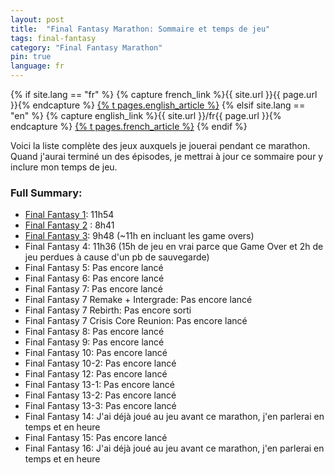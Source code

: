 ```yaml
---
layout: post
title:  "Final Fantasy Marathon: Sommaire et temps de jeu"
tags: final-fantasy
category: "Final Fantasy Marathon"
pin: true
language: fr
---
```


{% if site.lang == "fr" %}
  {% capture french_link %}{{ site.url }}{{ page.url }}{% endcapture %}
  <a href="{{ french_link }}" >{% t pages.english_article %}</a>
{% elsif site.lang == "en" %}
  {% capture english_link %}{{ site.url }}/fr{{ page.url }}{% endcapture %}
 <a href="{{ english_link }}" >{% t pages.french_article %}</a>
{% endif %}

Voici la liste complète des jeux auxquels je jouerai pendant ce marathon.
Quand j'aurai terminé un des épisodes, je mettrai à jour ce sommaire pour y inclure mon temps de jeu.

### Full Summary:

- [Final Fantasy 1](./2024-01-30-final_fantasy_1.md): 11h54
- [Final Fantasy 2](./2024-01-30-final_fantasy_1.md) : 8h41
- [Final Fantasy 3](./2024-01-30-final_fantasy_1.md): 9h48 (~11h en incluant les game overs)
- Final Fantasy 4: 11h36 (15h de jeu en vrai parce que Game Over et 2h de jeu perdues à cause d'un pb de sauvegarde)
- Final Fantasy 5: Pas encore lancé
- Final Fantasy 6: Pas encore lancé
- Final Fantasy 7: Pas encore lancé
- Final Fantasy 7 Remake + Intergrade:  Pas encore lancé
- Final Fantasy 7 Rebirth:  Pas encore sorti
- Final Fantasy 7 Crisis Core Reunion: Pas encore lancé
- Final Fantasy 8: Pas encore lancé
- Final Fantasy 9: Pas encore lancé
- Final Fantasy 10: Pas encore lancé
- Final Fantasy 10-2: Pas encore lancé
- Final Fantasy 12: Pas encore lancé
- Final Fantasy 13-1: Pas encore lancé
- Final Fantasy 13-2: Pas encore lancé
- Final Fantasy 13-3:  Pas encore lancé
- Final Fantasy 14: J'ai déjà joué au jeu avant ce marathon, j'en parlerai en temps et en heure
- Final Fantasy 15: Pas encore lancé
- Final Fantasy 16: J'ai déjà joué au jeu avant ce marathon, j'en parlerai en temps et en heure